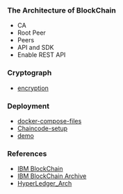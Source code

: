 ### The Architecture of BlockChain

- CA
- Root Peer
- Peers
- API and SDK
- Enable REST API

### Cryptograph
- [encryption](https://www.skcript.com/svr/end-to-end-encryption-hyperledger-fabric/)

### Deployment

- [docker-compose-files](https://github.com/yeasy/docker-compose-files)
- [Chaincode-setup](https://github.com/hyperledger/fabric/blob/master/docs/Setup/Chaincode-setup.md)
- [demo](http://www.cnblogs.com/huyouhengbc/p/5934683.html)

### References

- [IBM BlockChain](https://github.com/IBM-Blockchain)
- [IBM BlockChain Archive](https://github.com/IBM-Blockchain-Archive/fabric-images)
- [HyperLedger_Arch](https://www.hyperledger.org/wp-content/uploads/2017/08/HyperLedger_Arch_WG_Paper_1_Consensus.pdf)
